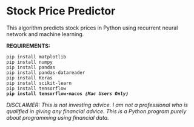 # Stock Price Predictor
This algorithm predicts stock prices in Python using recurrent neural network and machine learning.

<b>REQUIREMENTS:</b>

<pre>
<code>pip install matplotlib
pip install numpy
pip install pandas
pip install pandas-datareader
pip install Keras
pip install scikit-learn
pip install tensorflow
<b>pip install tensorflow-macos <i>(Mac Users Only)</i></b></code>
</pre>

<i>DISCLAIMER: This is not investing advice. I am not a professional who is qualified in giving any financial advice. This is a Python program purely about programming using financial data.</i>
